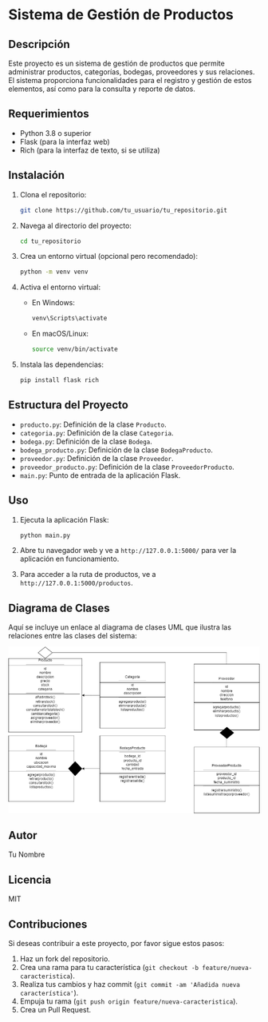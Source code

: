 
# Sistema de Gestión de Productos

## Descripción

Este proyecto es un sistema de gestión de productos que permite administrar productos, categorías, bodegas, proveedores y sus relaciones. El sistema proporciona funcionalidades para el registro y gestión de estos elementos, así como para la consulta y reporte de datos.

## Requerimientos

- Python 3.8 o superior
- Flask (para la interfaz web)
- Rich (para la interfaz de texto, si se utiliza)

## Instalación

1. Clona el repositorio:

    ```bash
    git clone https://github.com/tu_usuario/tu_repositorio.git
    ```

2. Navega al directorio del proyecto:

    ```bash
    cd tu_repositorio
    ```

3. Crea un entorno virtual (opcional pero recomendado):

    ```bash
    python -m venv venv
    ```

4. Activa el entorno virtual:

    - En Windows:

      ```bash
      venv\Scripts\activate
      ```

    - En macOS/Linux:

      ```bash
      source venv/bin/activate
      ```

5. Instala las dependencias:

    ```bash
    pip install flask rich
    ```

## Estructura del Proyecto

- `producto.py`: Definición de la clase `Producto`.
- `categoria.py`: Definición de la clase `Categoria`.
- `bodega.py`: Definición de la clase `Bodega`.
- `bodega_producto.py`: Definición de la clase `BodegaProducto`.
- `proveedor.py`: Definición de la clase `Proveedor`.
- `proveedor_producto.py`: Definición de la clase `ProveedorProducto`.
- `main.py`: Punto de entrada de la aplicación Flask.

## Uso

1. Ejecuta la aplicación Flask:

    ```bash
    python main.py
    ```

2. Abre tu navegador web y ve a `http://127.0.0.1:5000/` para ver la aplicación en funcionamiento.

3. Para acceder a la ruta de productos, ve a `http://127.0.0.1:5000/productos`.

## Diagrama de Clases

Aquí se incluye un enlace al diagrama de clases UML que ilustra las relaciones entre las clases del sistema:

![Diagrama de Clases](imagenes/DiagramaUML.png)

## Autor

Tu Nombre

## Licencia

MIT

## Contribuciones

Si deseas contribuir a este proyecto, por favor sigue estos pasos:

1. Haz un fork del repositorio.
2. Crea una rama para tu característica (`git checkout -b feature/nueva-caracteristica`).
3. Realiza tus cambios y haz commit (`git commit -am 'Añadida nueva característica'`).
4. Empuja tu rama (`git push origin feature/nueva-caracteristica`).
5. Crea un Pull Request.



